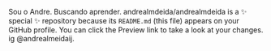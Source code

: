 Sou o Andre.
Buscando aprender.
andrealmdeida/andrealmdeida is a ✨ special ✨ repository because its `README.md` (this file) appears on your GitHub profile.
You can click the Preview link to take a look at your changes.
ig  @andrealmeidaij.
